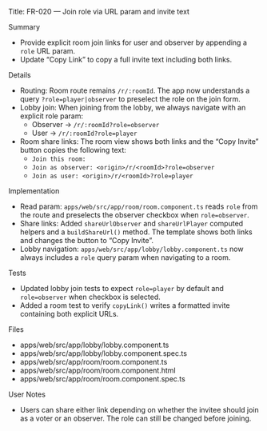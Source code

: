 Title: FR-020 — Join role via URL param and invite text

Summary
- Provide explicit room join links for user and observer by appending a `role` URL param.
- Update “Copy Link” to copy a full invite text including both links.

Details
- Routing: Room route remains `/r/:roomId`. The app now understands a query `?role=player|observer` to preselect the role on the join form.
- Lobby join: When joining from the lobby, we always navigate with an explicit role param:
  - Observer → `/r/:roomId?role=observer`
  - User → `/r/:roomId?role=player`
- Room share links: The room view shows both links and the “Copy Invite” button copies the following text:
  - `Join this room:`
  - `Join as observer: <origin>/r/<roomId>?role=observer`
  - `Join as user: <origin>/r/<roomId>?role=player`

Implementation
- Read param: `apps/web/src/app/room/room.component.ts` reads `role` from the route and preselects the observer checkbox when `role=observer`.
- Share links: Added `shareUrlObserver` and `shareUrlPlayer` computed helpers and a `buildShareUrl()` method. The template shows both links and changes the button to “Copy Invite”.
- Lobby navigation: `apps/web/src/app/lobby/lobby.component.ts` now always includes a `role` query param when navigating to a room.

Tests
- Updated lobby join tests to expect `role=player` by default and `role=observer` when checkbox is selected.
- Added a room test to verify `copyLink()` writes a formatted invite containing both explicit URLs.

Files
- apps/web/src/app/lobby/lobby.component.ts
- apps/web/src/app/lobby/lobby.component.spec.ts
- apps/web/src/app/room/room.component.ts
- apps/web/src/app/room/room.component.html
- apps/web/src/app/room/room.component.spec.ts

User Notes
- Users can share either link depending on whether the invitee should join as a voter or an observer. The role can still be changed before joining.

